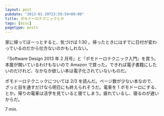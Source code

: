 ```yaml
---
layout: post
pubdate: "2013-01-29T23:59:59+09:00"
title: ポモドーロテクニックとか
tags: [misc]
pagetype: posts
---
```

家に帰ってぼーっとすると、気づけば 1:30 。帰ったときにはすでに日付が変わっているのだから仕方ないのかもしれない。

『Software Design 2013 年 2 月号』と『ポモドーロテクニック入門』を買う。本屋が開いているわけもないので Amazon で買った。できれば電子書籍にしたいのだけれど、なかなか欲しい本は電子化されていないものだ。

ポモドーロテクニックについては 2/3 を読んだ。ページ数が少ない本なので、ざっと目を通すだけなら明日にも終えられそうだ。電車を 1 ポモドーロにする、とか。帰りの電車は活字を見ていると寝てしまう。疲れているし、寝るのが遅いからだ。

7 min.
